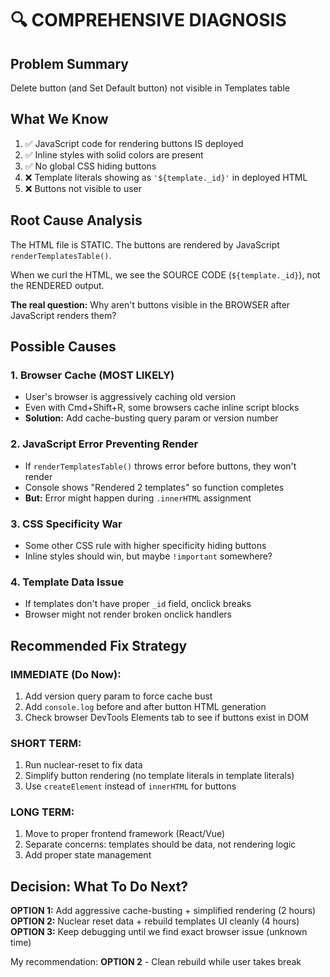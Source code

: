 # 🔍 COMPREHENSIVE DIAGNOSIS

## Problem Summary
Delete button (and Set Default button) not visible in Templates table

## What We Know
1. ✅ JavaScript code for rendering buttons IS deployed
2. ✅ Inline styles with solid colors are present  
3. ✅ No global CSS hiding buttons
4. ❌ Template literals showing as `'${template._id}'` in deployed HTML
5. ❌ Buttons not visible to user

## Root Cause Analysis

The HTML file is STATIC. The buttons are rendered by JavaScript `renderTemplatesTable()`.

When we curl the HTML, we see the SOURCE CODE (`${template._id}`), not the RENDERED output.

**The real question:** Why aren't buttons visible in the BROWSER after JavaScript renders them?

## Possible Causes

### 1. Browser Cache (MOST LIKELY)
- User's browser is aggressively caching old version
- Even with Cmd+Shift+R, some browsers cache inline script blocks
- **Solution:** Add cache-busting query param or version number

### 2. JavaScript Error Preventing Render
- If `renderTemplatesTable()` throws error before buttons, they won't render
- Console shows "Rendered 2 templates" so function completes
- **But:** Error might happen during `.innerHTML` assignment

### 3. CSS Specificity War
- Some other CSS rule with higher specificity hiding buttons
- Inline styles should win, but maybe `!important` somewhere?

### 4. Template Data Issue
- If templates don't have proper `_id` field, onclick breaks
- Browser might not render broken onclick handlers

## Recommended Fix Strategy

### IMMEDIATE (Do Now):
1. Add version query param to force cache bust
2. Add `console.log` before and after button HTML generation
3. Check browser DevTools Elements tab to see if buttons exist in DOM

### SHORT TERM:
1. Run nuclear-reset to fix data
2. Simplify button rendering (no template literals in template literals)
3. Use `createElement` instead of `innerHTML` for buttons

### LONG TERM:
1. Move to proper frontend framework (React/Vue)
2. Separate concerns: templates should be data, not rendering logic
3. Add proper state management

## Decision: What To Do Next?

**OPTION 1:** Add aggressive cache-busting + simplified rendering (2 hours)
**OPTION 2:** Nuclear reset data + rebuild templates UI cleanly (4 hours)
**OPTION 3:** Keep debugging until we find exact browser issue (unknown time)

My recommendation: **OPTION 2** - Clean rebuild while user takes break

